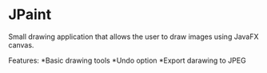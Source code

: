 # JPaint

Small drawing application that allows the user to draw images using JavaFX canvas.

Features: *Basic drawing tools
          *Undo option
          *Export darawing to JPEG
